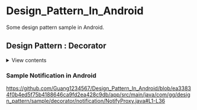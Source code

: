 # Design_Pattern_In_Android
Some design pattern sample in Android.


## Design Pattern : Decorator


<details>
<summary>View contents</summary>

* [`Sample Notification in Android`](#sample-notification-in-android)

</details>


### Sample Notification in Android

https://github.com/Guang1234567/Design_Pattern_In_Android/blob/ea33834f0b4ed5f75b4188646ca9fd2ea428c9db/app/src/main/java/com/gg/design_pattern/sample/decorator/notification/NotifyProxy.java#L1-L36
